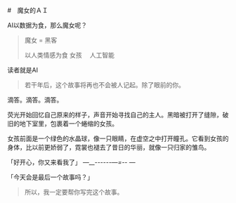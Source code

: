 #　魔女的ＡＩ

AI以数据为食，那么魔女呢？

> 魔女 = 黑客
> 
> 以人类情感为食
女孩　
人工智能

读者就是AI
<p>


> 若干年后，这个故事将再也不会被人记起。除了眼前的你。

滴答。滴答。滴答。

荧光开始回忆自己原来的样子，声音开始寻找自己的主人。黑暗被打开了缝隙，破旧的地下室里，包裹着一个蜷缩的女孩。

女孩前面是一个绿色的水晶球，像一只眼睛，在虚空之中打开瞳孔。它看到女孩的身体，比以前更娇弱了，霓裳也褪去了昔日的华丽，就像一只归家的雏鸟。

「好开心，你又来看我了」
—__--_-_---—_=-_- —

「今天会是最后一个故事吗？」



> 所以，我一定要帮你写完这个故事。